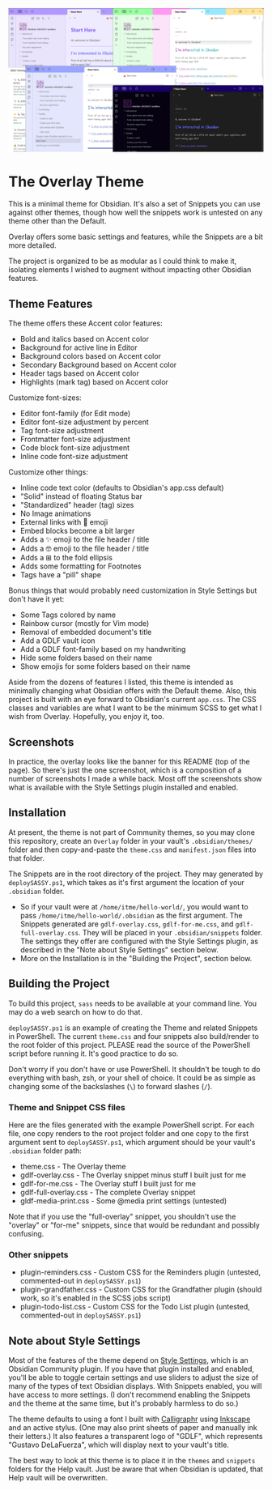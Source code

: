 ![Cover image for Obsidian Overlay theme, which shows a number of features, most of which demo how the selected "Accent color" in Appearance settings is reflected across the app with Overlay](cover.png)

# The Overlay Theme

This is a minimal theme for Obsidian. It's also a set of Snippets you can use against other themes, though how well the snippets work is untested on any theme other than the Default.

Overlay offers some basic settings and features, while the Snippets are a bit more detailed.

The project is organized to be as modular as I could think to make it, isolating elements I wished to augment without impacting other Obsidian features.

## Theme Features

The theme offers these Accent color features:

- Bold and italics based on Accent color
- Background for active line in Editor
- Background colors based on Accent color
- Secondary Background based on Accent color
- Header tags based on Accent color
- Highlights (mark tag) based on Accent color

Customize font-sizes:

- Editor font-family (for Edit mode)
- Editor font-size adjustment by percent
- Tag font-size adjustment
- Frontmatter font-size adjustment
- Code block font-size adjustment
- Inline code font-size adjustment

Customize other things:

- Inline code text color (defaults to Obsidian's app.css default)
- "Solid" instead of floating Status bar
- "Standardized" header (tag) sizes
- No Image animations
- External links with 🔗 emoji
- Embed blocks become a bit larger
- Adds a ✨ emoji to the file header / title
- Adds a 🤓 emoji to the file header / title
- Adds a ⊞ to the fold ellipsis
- Adds some formatting for Footnotes
- Tags have a "pill" shape

Bonus things that would probably need customization in Style Settings but don't have it yet:

- Some Tags colored by name
- Rainbow cursor (mostly for Vim mode)
- Removal of embedded document's title
- Add a GDLF vault icon
- Add a GDLF font-family based on my handwriting
- Hide some folders based on their name
- Show emojis for some folders based on their name

Aside from the dozens of features I listed, this theme is intended as minimally changing what Obsidian offers with the Default theme. Also, this project is built with an eye forward to Obsidian's current `app.css`. The CSS classes and variables are what I want to be the minimum SCSS to get what I wish from Overlay. Hopefully, you enjoy it, too.

## Screenshots

In practice, the overlay looks like the banner for this README (top of the page). So there's just the one screenshot, which is a composition of a number of screenshots I made a while back. Most off the screenshots show what is available with the Style Settings plugin installed and enabled.

## Installation

At present, the theme is not part of Community themes, so you may clone this repository, create an `Overlay` folder in your vault's `.obsidian/themes/` folder and then copy-and-paste the `theme.css` and `manifest.json` files into that folder.

The Snippets are in the root directory of the project. They may generated by `deploySASSY.ps1`, which takes as it's first argument the location of your `.obsidian` folder.

- So if your vault were at `/home/itme/hello-world/`, you would want to pass `/home/itme/hello-world/.obsidian` as the first argument. The Snippets generated are `gdlf-overlay.css`, `gdlf-for-me.css`, and `gdlf-full-overlay.css`. They will be placed in your `.obsidian/snippets` folder. The settings they offer are configured with the Style Settings plugin, as described in the "Note about Style Settings" section below.
- More on the Installation is in the "Building the Project", section below.

## Building the Project

To build this project, `sass` needs to be available at your command line. You may do a web search on how to do that.

`deploySASSY.ps1` is an example of creating the Theme and related Snippets in PowerShell. The current `theme.css` and four snippets also build/render to the root folder of this project. PLEASE read the source of the PowerShell script before running it. It's good practice to do so.

Don't worry if you don't have or use PowerShell. It shouldn't be tough to do everything with bash, zsh, or your shell of choice. It could be as simple as changing some of the backslashes (`\`) to forward slashes (`/`).

### Theme and Snippet CSS files

Here are the files generated with the example PowerShell script. For each file, one copy renders to the root project folder and one copy to the first argument sent to `deploySASSY.ps1`, which argument should be your vault's `.obsidian` folder path:

- theme.css - The Overlay theme
- gdlf-overlay.css - The Overlay snippet minus stuff I built just for me
- gdlf-for-me.css - The Overlay stuff I built just for me
- gdlf-full-overlay.css - The complete Overlay snippet
- gldf-media-print.css - Some @media print settings (untested)

Note that if you use the "full-overlay" snippet, you shouldn't use the "overlay" or "for-me" snippets, since that would be redundant and possibly confusing.

### Other snippets

- plugin-reminders.css - Custom CSS for the Reminders plugin (untested, commented-out in `deploySASSY.ps1`)
- plugin-grandfather.css - Custom CSS for the Grandfather plugin (should work, so it's enabled in the SCSS jobs script)
- plugin-todo-list.css - Custom CSS for the Todo List plugin (untested, commented-out in `deploySASSY.ps1`)

## Note about Style Settings

Most of the features of the theme depend on [Style Settings](https://github.com/mgmeyers/obsidian-style-settings), which is an Obsidian Community plugin. If you have that plugin installed and enabled, you'll be able to toggle certain settings and use sliders to adjust the size of many of the types of text Obsidian displays. With Snippets enabled, you will have access to more settings. (I don't recommend enabling the Snippets and the theme at the same time, but it's probably harmless to do so.)

The theme defaults to using a font I built with [Calligraphr](https://www.calligraphr.com/) using [Inkscape](https://inkscape.org/) and an active stylus. (One may also print sheets of paper and manually ink their letters.) It also features a transparent logo of "GDLF", which represents "Gustavo DeLaFuerza", which will display next to your vault's title.

The best way to look at this theme is to place it in the `themes` and `snippets` folders for the Help vault. Just be aware that when Obsidian is updated, that Help vault will be overwritten.
